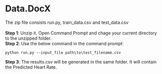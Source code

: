 # Data.DocX
The zip file consists run.py, train_data.csv and test_data.csv<br><br>
**Step 1**: Unzip it. Open Command Prompt and chage your current directory to the unzipped folder.<br>
**Step 2**: Use the below command in the command prompt:
```
python run.py --input_file path\to\test_filename.csv
```
**Step 3**: The results.csv will be generated in the same folder. It will contain the Predicted Heart Rate.

